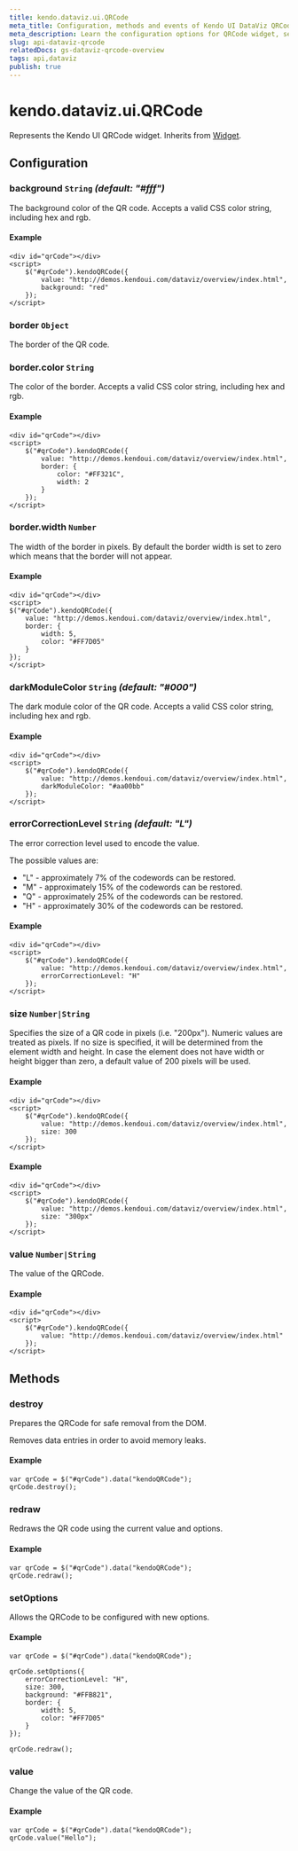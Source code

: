 ```yaml
---
title: kendo.dataviz.ui.QRCode
meta_title: Configuration, methods and events of Kendo UI DataViz QRCode
meta_description: Learn the configuration options for QRCode widget, set its options, use methods properly.
slug: api-dataviz-qrcode
relatedDocs: gs-dataviz-qrcode-overview
tags: api,dataviz
publish: true
---
```


# kendo.dataviz.ui.QRCode

Represents the Kendo UI QRCode widget. Inherits from [Widget](/api/framework/widget).

## Configuration

### background `String` *(default: "#fff")*

The background color of the QR code. Accepts a valid CSS color string, including hex and rgb.

#### Example

    <div id="qrCode"></div>      
    <script>             
        $("#qrCode").kendoQRCode({
            value: "http://demos.kendoui.com/dataviz/overview/index.html",
            background: "red"
        });
    </script>

### border `Object`

The border of the QR code.

### border.color `String`

The color of the border. Accepts a valid CSS color string, including hex and rgb.

#### Example

    <div id="qrCode"></div>      
    <script>             
        $("#qrCode").kendoQRCode({
            value: "http://demos.kendoui.com/dataviz/overview/index.html",
            border: {
                color: "#FF321C",
                width: 2
            }
        });
    </script>

### border.width `Number`

The width of the border in pixels. By default the border width is set to zero which means that the border will not appear.

#### Example

    <div id="qrCode"></div>      
    <script>             
    $("#qrCode").kendoQRCode({
        value: "http://demos.kendoui.com/dataviz/overview/index.html",
        border: {
            width: 5,
            color: "#FF7D05"
        }
    });
    </script>

### darkModuleColor `String` *(default: "#000")*

The dark module color of the QR code. Accepts a valid CSS color string, including hex and rgb.

#### Example

    <div id="qrCode"></div>      
    <script>             
        $("#qrCode").kendoQRCode({
            value: "http://demos.kendoui.com/dataviz/overview/index.html",
            darkModuleColor: "#aa00bb"
        });
    </script>

### errorCorrectionLevel `String` *(default: "L")*

The error correction level used to encode the value. 

The possible values are:

* "L" - approximately 7% of the codewords can be restored.
* "M" - approximately 15% of the codewords can be restored.
* "Q" - approximately 25% of the codewords can be restored.
* "H" - approximately 30% of the codewords can be restored.

#### Example

    <div id="qrCode"></div>      
    <script>             
        $("#qrCode").kendoQRCode({
            value: "http://demos.kendoui.com/dataviz/overview/index.html",
            errorCorrectionLevel: "H"
        });
    </script>

### size `Number|String`

Specifies the size of a QR code in pixels (i.e. "200px"). Numeric values are treated as pixels. If no size is specified, it will be determined from the element width and height. In case the element does not have width or height bigger than zero, a default value of 200 pixels will be used.

#### Example

    <div id="qrCode"></div>      
    <script>             
        $("#qrCode").kendoQRCode({
            value: "http://demos.kendoui.com/dataviz/overview/index.html",
            size: 300
        });
    </script>

#### Example

    <div id="qrCode"></div>      
    <script>             
        $("#qrCode").kendoQRCode({
            value: "http://demos.kendoui.com/dataviz/overview/index.html",
            size: "300px"
        });
    </script>

### value `Number|String`

The value of the QRCode.

#### Example

    <div id="qrCode"></div>      
    <script>             
        $("#qrCode").kendoQRCode({
            value: "http://demos.kendoui.com/dataviz/overview/index.html"
        });
    </script>

## Methods

### destroy

Prepares the QRCode for safe removal from the DOM.

Removes data entries in order to avoid memory leaks.

#### Example

    var qrCode = $("#qrCode").data("kendoQRCode");
    qrCode.destroy();

### redraw

Redraws the QR code using the current value and options.

#### Example

    var qrCode = $("#qrCode").data("kendoQRCode");
    qrCode.redraw();

### setOptions

Allows the QRCode to be configured with new options.

#### Example

    var qrCode = $("#qrCode").data("kendoQRCode");

    qrCode.setOptions({
        errorCorrectionLevel: "H",
        size: 300,
        background: "#FFB821",
        border: {
            width: 5,
            color: "#FF7D05"
        }
    });
    
    qrCode.redraw();

### value

Change the value of the QR code.

#### Example

    var qrCode = $("#qrCode").data("kendoQRCode");
    qrCode.value("Hello");

